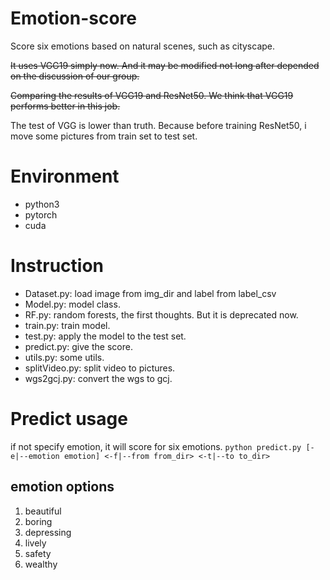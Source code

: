 # Emotion-score

Score six emotions based on natural scenes, such as cityscape.

~~It uses VGG19 simply now. And it may be modified not long after depended on the discussion of our group.~~

~~Comparing the results of VGG19 and ResNet50. We think that VGG19 performs better in this job.~~

The test of VGG is lower than truth. Because before training ResNet50, i move some pictures from train set to test set. 

# Environment
- python3
- pytorch
- cuda

# Instruction
- Dataset.py: load image from img_dir and label from label_csv
- Model.py: model class.
- RF.py: random forests, the first thoughts. But it is deprecated now.
- train.py: train model.
- test.py: apply the model to the test set.
- predict.py: give the score.
- utils.py: some utils.
- splitVideo.py: split video to pictures.
- wgs2gcj.py: convert the wgs to gcj.

# Predict usage
if not specify emotion, it will score for six emotions.
`
python predict.py [-e|--emotion emotion] <-f|--from from_dir> <-t|--to to_dir>
`

## emotion options
1. beautiful
2. boring
3. depressing
4. lively
5. safety
6. wealthy